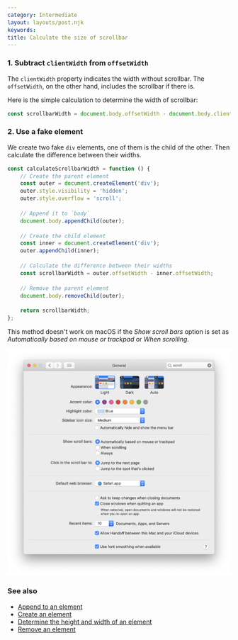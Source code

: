 ```yaml
---
category: Intermediate
layout: layouts/post.njk
keywords:
title: Calculate the size of scrollbar
---
```


### 1. Subtract `clientWidth` from `offsetWidth`

The `clientWidth` property indicates the width without scrollbar. The `offsetWidth`, on the other hand, includes the scrollbar if there is.

Here is the simple calculation to determine the width of scrollbar:

```js
const scrollbarWidth = document.body.offsetWidth - document.body.clientWidth;
```

### 2. Use a fake element

We create two fake `div` elements, one of them is the child of the other. Then calculate the difference between their widths.

```js
const calculateScrollbarWidth = function () {
    // Create the parent element
    const outer = document.createElement('div');
    outer.style.visibility = 'hidden';
    outer.style.overflow = 'scroll';

    // Append it to `body`
    document.body.appendChild(outer);

    // Create the child element
    const inner = document.createElement('div');
    outer.appendChild(inner);

    // Calculate the difference between their widths
    const scrollbarWidth = outer.offsetWidth - inner.offsetWidth;

    // Remove the parent element
    document.body.removeChild(outer);

    return scrollbarWidth;
};
```

This method doesn't work on macOS if the _Show scroll bars_ option is set as _Automatically based on mouse or trackpad_ or _When scrolling_.

![Show scroll bars option on macOS](/assets/images/scroll-macos.png)

### See also

-   [Append to an element](/append-to-an-element)
-   [Create an element](/create-an-element)
-   [Determine the height and width of an element](/determine-the-height-and-width-of-an-element)
-   [Remove an element](/remove-an-element)
